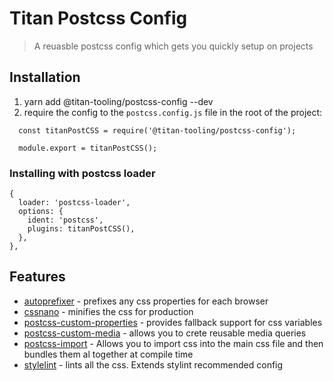 # Titan Postcss Config

> A reuasble postcss config which gets you quickly setup on projects

## Installation

1. yarn add @titan-tooling/postcss-config --dev
2. require the config to the `postcss.config.js` file in the root of the project:

```
  const titanPostCSS = require('@titan-tooling/postcss-config');

  module.export = titanPostCSS();
```

### Installing with postcss loader

```
{
  loader: 'postcss-loader',
  options: {
    ident: 'postcss',
    plugins: titanPostCSS(),
  },
},
```

## Features

- [autoprefixer](https://github.com/postcss/autoprefixer) - prefixes any css properties for each browser
- [cssnano](https://github.com/cssnano/cssnano) - minifies the css for production
- [postcss-custom-properties](https://github.com/postcss/postcss-custom-properties) - provides fallback support for css variables
- [postcss-custom-media](https://github.com/postcss/postcss-custom-media) - allows you to crete reusable media queries
- [postcss-import](https://github.com/postcss/postcss-import) - Allows you to import css into the main css file and then bundles them al together at compile time
- [stylelint](https://github.com/stylelint/stylelint/blob/master/docs/user-guide/postcss-plugin.md) - lints all the css. Extends stylint recommended config
